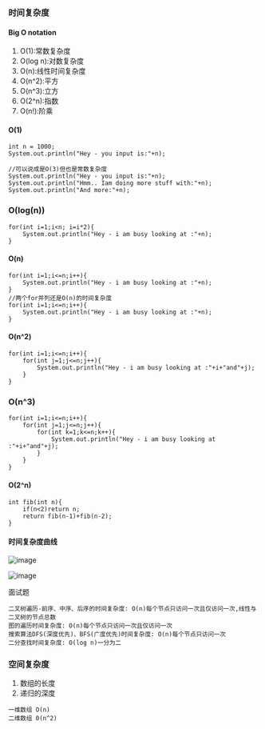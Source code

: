 ### 时间复杂度
#### Big O notation
1. O(1):常数复杂度
2. O(log n):对数复杂度
3. O(n):线性时间复杂度
4. O(n^2):平方
5. O(n^3):立方
6. O(2^n):指数
7. O(n!):阶乘

#### O(1)

```
int n = 1000;
System.out.println("Hey - you input is:"+n);

//可以说成是O(3)但也是常数复杂度
System.out.println("Hey - you input is:"+n);
System.out.println("Hmm.. Iam doing more stuff with:"+n);
System.out.println("And more:"+n);
```
### O(log(n))

```
for(int i=1;i<n; i=i*2){
    System.out.println("Hey - i am busy looking at :"+n);
}
```

#### O(n)

```
for(int i=1;i<=n;i++){
    System.out.println("Hey - i am busy looking at :"+n);
}
//两个for并列还是O(n)的时间复杂度
for(int i=1;i<=n;i++){
    System.out.println("Hey - i am busy looking at :"+n);
}
```
#### O(n^2)

```
for(int i=1;i<=n;i++){
    for(int j=1;j<=n;j++){
        System.out.println("Hey - i am busy looking at :"+i+"and"+j);
    }
}
```
### O(n^3)

```
for(int i=1;i<=n;i++){
    for(int j=1;j<=n;j++){
        for(int k=1;k<=n;k++){
            System.out.println("Hey - i am busy looking at :"+i+"and"+j);
        }
    }
}
```
#### O(2^n)

```
int fib(int n){
    if(n<2)return n;
    return fib(n-1)+fib(n-2);
}
```
#### 时间复杂度曲线
![image](https://tva1.sinaimg.cn/large/0081Kckwly1gkei5ue3srj319f0u0q7s.jpg)

![image](https://tva1.sinaimg.cn/large/0081Kckwly1gksj5vomesj31jz0u0h37.jpg)

面试题
```
二叉树遍历-前序、中序、后序的时间复杂度: O(n)每个节点只访问一次且仅访问一次,线性与二叉树的节点总数 
图的遍历时间复杂度: O(n)每个节点只访问一次且仅访问一次
搜索算法DFS(深度优先)、BFS(广度优先)时间复杂度: O(n)每个节点只访问一次 
二分查找时间复杂度: O(log n)一分为二
```
### 空间复杂度
1. 数组的长度
2. 递归的深度

```
一维数组 O(n)
二维数组 0(n^2)
```
